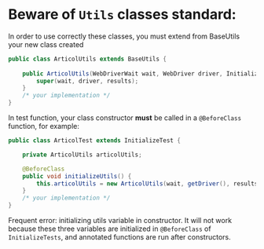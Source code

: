 # Beware of `Utils` classes standard:

In order to use correctly these classes, you must extend from BaseUtils your new class created
```java
public class ArticolUtils extends BaseUtils {
    
    public ArticolUtils(WebDriverWait wait, WebDriver driver, InitializeTest.Results results) {
        super(wait, driver, results);
    }
    /* your implementation */
}
```

In test function, your class constructor **must** be called in a `@BeforeClass` function, for example:
```java
public class ArticolTest extends InitializeTest {

    private ArticolUtils articolUtils;

    @BeforeClass
    public void initializeUtils() {
        this.articolUtils = new ArticolUtils(wait, getDriver(), results);
    }
    /* your implementation */
}
```
Frequent error: initializing utils variable in constructor. It will not work because these three variables are initialized in `@BeforeClass` of `InitializeTests`, and annotated functions are run after constructors.
